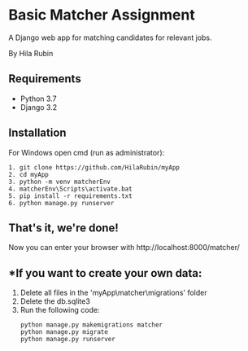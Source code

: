 # Basic Matcher Assignment
A Django web app for matching candidates for relevant jobs.

By Hila Rubin

## Requirements

* Python 3.7
* Django 3.2

## Installation 
For Windows open cmd (run as administrator):
```
1. git clone https://github.com/HilaRubin/myApp
2. cd myApp
3. python -m venv matcherEnv
4. matcherEnv\Scripts\activate.bat
5. pip install -r requirements.txt
6. python manage.py runserver
```

## That's it, we're done!
Now you can enter your browser with http://localhost:8000/matcher/


## *If you want to create your own data:
1. Delete all files in the 'myApp\matcher\migrations' folder
2. Delete the db.sqlite3
3. Run the following code:
      ```
      python manage.py makemigrations matcher
      python manage.py migrate
      python manage.py runserver
      ```


